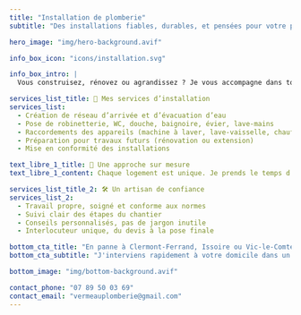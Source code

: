 ```yaml
---
title: "Installation de plomberie"
subtitle: "Des installations fiables, durables, et pensées pour votre projet."

hero_image: "img/hero-background.avif"

info_box_icon: "icons/installation.svg"

info_box_intro: |
  Vous construisez, rénovez ou agrandissez ? Je vous accompagne dans tous vos projets d’installation de plomberie. Que ce soit pour une salle de bain ou une cuisine, je veille à ce que tout soit bien pensé, bien posé, et durable dans le temps.

services_list_title: 🔧 Mes services d’installation
services_list:
  - Création de réseau d’arrivée et d’évacuation d’eau
  - Pose de robinetterie, WC, douche, baignoire, évier, lave-mains
  - Raccordements des appareils (machine à laver, lave-vaisselle, chauffe-eau…)
  - Préparation pour travaux futurs (rénovation ou extension)
  - Mise en conformité des installations

text_libre_1_title: 📐 Une approche sur mesure
text_libre_1_content: Chaque logement est unique. Je prends le temps d’étudier votre projet pour concevoir une installation adaptée, fonctionnelle et évolutive. Je vous conseille sur les meilleures options techniques et esthétiques, en tenant compte de votre budget.

services_list_title_2: 🛠 Un artisan de confiance
services_list_2:
  - Travail propre, soigné et conforme aux normes
  - Suivi clair des étapes du chantier
  - Conseils personnalisés, pas de jargon inutile
  - Interlocuteur unique, du devis à la pose finale

bottom_cta_title: "En panne à Clermont-Ferrand, Issoire ou Vic-le-Comte ?"
bottom_cta_subtitle: "J'interviens rapidement à votre domicile dans un rayon de 50 km."

bottom_image: "img/bottom-background.avif"

contact_phone: "07 89 50 03 69"
contact_email: "vermeauplomberie@gmail.com"
---
```

